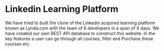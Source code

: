 # Linkedin Learning Platform
We have tried to built the clone of the Linkedin acquired learning platform known as Lynda.com with the team of 6 developers in a span of 4 days. We have created our own REST API database to construct this website. In the key features a user can go through all courses, filter and Purchase these courses etc.
